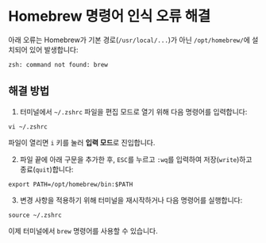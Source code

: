 # Homebrew 명령어 인식 오류 해결

아래 오류는 Homebrew가 기본 경로(`/usr/local/...`)가 아닌 `/opt/homebrew/`에 설치되어 있어 발생합니다:

```shell
zsh: command not found: brew
```

## 해결 방법

1. 터미널에서 `~/.zshrc` 파일을 편집 모드로 열기 위해 다음 명령어를 입력합니다:

```shell
vi ~/.zshrc
```

파일이 열리면 `i` 키를 눌러 **입력 모드**로 진입합니다.

2. 파일 끝에 아래 구문을 추가한 후, `ESC`를 누르고 `:wq`를 입력하여 저장(`write`)하고 종료(`quit`)합니다:

```shell
export PATH=/opt/homebrew/bin:$PATH
```

3. 변경 사항을 적용하기 위해 터미널을 재시작하거나 다음 명령어를 실행합니다:

```shell
source ~/.zshrc
```

이제 터미널에서 `brew` 명령어를 사용할 수 있습니다.
